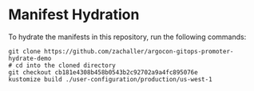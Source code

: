 # Manifest Hydration

To hydrate the manifests in this repository, run the following commands:

```shell
git clone https://github.com/zachaller/argocon-gitops-promoter-hydrate-demo
# cd into the cloned directory
git checkout cb181e4308b458b0543b2c92702a9a4fc895076e
kustomize build ./user-configuration/production/us-west-1
```
